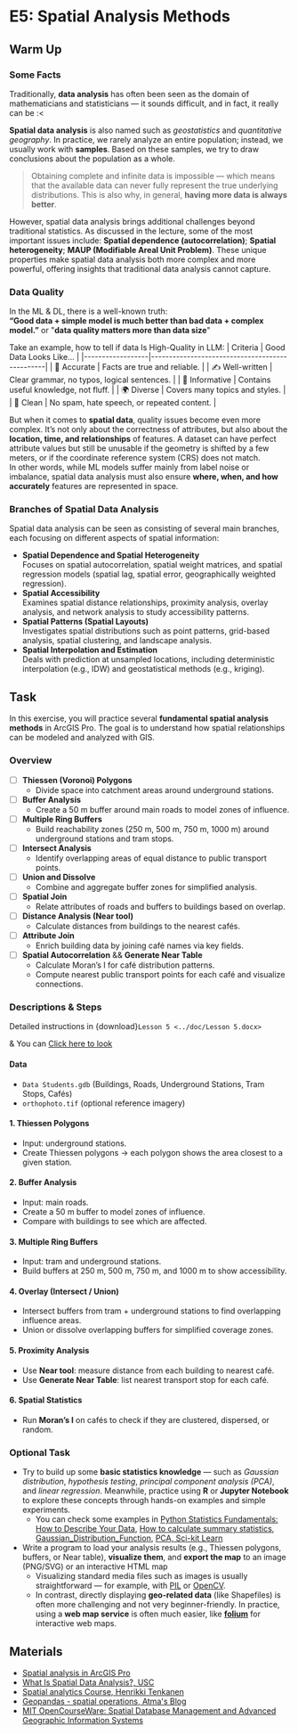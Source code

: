 # E5: Spatial Analysis Methods

## Warm Up
### Some Facts

Traditionally, **data analysis** has often been seen as the domain of mathematicians and statisticians — it sounds difficult, and in fact, it really can be :<

**Spatial data analysis** is also named such as *geostatistics* and *quantitative geography*. In practice, we rarely analyze an entire population; instead, we usually work with **samples**. Based on these samples, we try to draw conclusions about the population as a whole.  
> Obtaining complete and infinite data is impossible — which means that the available data can never fully represent the true underlying distributions. This is also why, in general, **having more data is always better**.

However, spatial data analysis brings additional challenges beyond traditional statistics. As discussed in the lecture, some of the most important issues include:  **Spatial dependence (autocorrelation)**; **Spatial heterogeneity**; **MAUP (Modifiable Areal Unit Problem)**. These unique properties make spatial data analysis both more complex and more powerful, offering insights that traditional data analysis cannot capture.  

### Data Quality
In the ML & DL, there is a well-known truth:  
**“Good data + simple model is much better than bad data + complex model.”** or "**data quality matters more than data size**"

Take an example, how to tell if data Is High-Quality in LLM:
| Criteria         | Good Data Looks Like...                        |
|------------------|------------------------------------------------|
| 📘 Accurate      | Facts are true and reliable.                   |
| ✍️ Well-written | Clear grammar, no typos, logical sentences.    |
| 🧠 Informative   | Contains useful knowledge, not fluff.          |
| 🌍 Diverse       | Covers many topics and styles.                 |
| 🚫 Clean         | No spam, hate speech, or repeated content.     |

But when it comes to **spatial data**, quality issues become even more complex. It’s not only about the correctness of attributes, but also about the **location, time, and relationships** of features. A dataset can have perfect attribute values but still be unusable if the geometry is shifted by a few meters, or if the coordinate reference system (CRS) does not match.   
In other words, while ML models suffer mainly from label noise or imbalance, spatial data analysis must also ensure **where, when, and how accurately** features are represented in space.  

### Branches of Spatial Data Analysis

Spatial data analysis can be seen as consisting of several main branches, each focusing on different aspects of spatial information:
- **Spatial Dependence and Spatial Heterogeneity**  
  Focuses on spatial autocorrelation, spatial weight matrices, and spatial regression models (spatial lag, spatial error, geographically weighted regression).
- **Spatial Accessibility**  
  Examines spatial distance relationships, proximity analysis, overlay analysis, and network analysis to study accessibility patterns.
- **Spatial Patterns (Spatial Layouts)**  
  Investigates spatial distributions such as point patterns, grid-based analysis, spatial clustering, and landscape analysis.
- **Spatial Interpolation and Estimation**  
  Deals with prediction at unsampled locations, including deterministic interpolation (e.g., IDW) and geostatistical methods (e.g., kriging).

## Task
In this exercise, you will practice several **fundamental spatial analysis methods** in ArcGIS Pro.
The goal is to understand how spatial relationships can be modeled and analyzed with GIS.  

### Overview
- [ ] **Thiessen (Voronoi) Polygons**  
  - Divide space into catchment areas around underground stations.  
- [ ] **Buffer Analysis**  
  - Create a 50 m buffer around main roads to model zones of influence.  
- [ ] **Multiple Ring Buffers**  
  - Build reachability zones (250 m, 500 m, 750 m, 1000 m) around underground stations and tram stops.  
- [ ] **Intersect Analysis**  
  - Identify overlapping areas of equal distance to public transport points.  
- [ ] **Union and Dissolve**  
  - Combine and aggregate buffer zones for simplified analysis.  
- [ ] **Spatial Join**  
  - Relate attributes of roads and buffers to buildings based on overlap.  
- [ ] **Distance Analysis (Near tool)**  
  - Calculate distances from buildings to the nearest cafés.  
- [ ] **Attribute Join**  
  - Enrich building data by joining café names via key fields.  
- [ ] **Spatial Autocorrelation** && **Generate Near Table**  
  - Calculate Moran’s I for café distribution patterns. 
  - Compute nearest public transport points for each café and visualize connections.  

### Descriptions & Steps
Detailed instructions in {download}`Lesson 5 <../doc/Lesson 5.docx>`

& You can [Click here to look](./lessons/lesson5.md)

#### Data
- `Data Students.gdb` (Buildings, Roads, Underground Stations, Tram Stops, Cafés)
- `orthophoto.tif` (optional reference imagery)

#### 1. Thiessen Polygons
- Input: underground stations.  
- Create Thiessen polygons → each polygon shows the area closest to a given station.  

#### 2. Buffer Analysis
- Input: main roads.  
- Create a 50 m buffer to model zones of influence.  
- Compare with buildings to see which are affected.  

#### 3. Multiple Ring Buffers
- Input: tram and underground stations.  
- Build buffers at 250 m, 500 m, 750 m, and 1000 m to show accessibility.  

#### 4. Overlay (Intersect / Union)
- Intersect buffers from tram + underground stations to find overlapping influence areas.  
- Union or dissolve overlapping buffers for simplified coverage zones.  

#### 5. Proximity Analysis
- Use **Near tool**: measure distance from each building to nearest café.  
- Use **Generate Near Table**: list nearest transport stop for each café.  

#### 6. Spatial Statistics
- Run **Moran’s I** on cafés to check if they are clustered, dispersed, or random.  


### Optional Task
- Try to build up some **basic statistics knowledge** — such as *Gaussian distribution*, *hypothesis testing*, *principal component analysis (PCA)*, and *linear regression*. Meanwhile, practice using **R** or **Jupyter Notebook** to explore these concepts through hands-on examples and simple experiments. 
  - You can check some examples in [Python Statistics Fundamentals: How to Describe Your Data](https://realpython.com/python-statistics/), [How to calculate summary statistics](https://pandas.pydata.org/docs/getting_started/intro_tutorials/06_calculate_statistics.html), [Gaussian_Distribution_Function](https://github.com/amirjahantab/Gaussian_Distribution_Function), [PCA, Sci-kit Learn](https://scikit-learn.org/stable/modules/generated/sklearn.decomposition.PCA.html)
- Write a program to load your analysis results (e.g., Thiessen polygons, buffers, or Near table), **visualize them**, and **export the map** to an image (PNG/SVG) or an interactive HTML map
  - Visualizing standard media files such as images is usually straightforward — for example, with [PIL](https://pypi.org/project/pillow/) or [OpenCV](https://opencv.org/).  
  - In contrast, directly displaying **geo-related data** (like Shapefiles) is often more challenging and not very beginner-friendly. In practice, using a **web map service** is often much easier, like **[folium](https://python-visualization.github.io/folium/)** for interactive web maps. 

## Materials
- [Spatial analysis in ArcGIS Pro](https://pro.arcgis.com/en/pro-app/latest/help/analysis/introduction/spatial-analysis-in-arcgis-pro.htm)
- [What Is Spatial Data Analysis?, USC](https://gis.usc.edu/blog/what-is-spatial-data-analysis/)
- [Spatial analytics Course, Henrikki Tenkanen](https://spatial-analytics.readthedocs.io/en/latest/)
- [Geopandas - spatial operations, Atma's Blog](https://atmamani.github.io/teaching_resources/geopandas/geopandas_spatial_overlays/)  
- [MIT OpenCourseWare: Spatial Database Management and Advanced Geographic Information Systems](https://ocw.mit.edu/courses/11-521-spatial-database-management-and-advanced-geographic-information-systems-spring-2003/)
